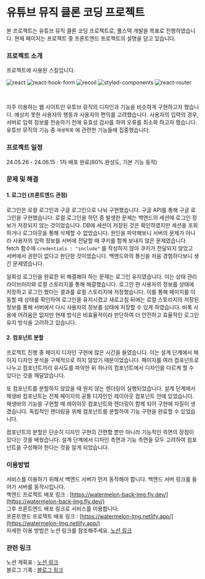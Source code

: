 # 유튜브 뮤직 클론 코딩 프로젝트

본 프로젝트는 유튜브 뮤직 클론 코딩 프로젝트로, 풀스택 개발을 목표로 진행하였습니다. 현재 페이지는 프로젝트 중 프론트엔드 프로젝트의 설명을 담고 있습니다.

### 프로젝트 소개

프로젝트에 사용된 스킬입니다.
<br/>

![react](https://img.shields.io/badge/React-61DAFB.svg?style=for-the-badge&logo=React&logoColor=black)
![react-hook-form](https://img.shields.io/badge/React%20Hook%20Form-EC5990.svg?style=for-the-badge&logo=React-Hook-Form&logoColor=white)
![recoil](https://img.shields.io/badge/Recoil-3578E5.svg?style=for-the-badge&logo=Recoil&logoColor=white)
![styled-components](https://img.shields.io/badge/styledcomponents-DB7093.svg?style=for-the-badge&logo=styled-components&logoColor=white)
![react-router](https://img.shields.io/badge/React%20Router-CA4245.svg?style=for-the-badge&logo=React-Router&logoColor=white)

<br/>

자주 이용하는 웹 사이트인 유튜브 뮤직의 디자인과 기능을 비슷하게 구현하고자 했습니다. 예상치 못한 사용자의 행동과 사용자의 편의를 고려했습니다. 사용자의 입력의 경우, 서버로 입력 정보를 전송하기 전에 유효성 검사를 하여 오류를 최소화 하고자 했습니다. 유튜브 뮤직의 기능 중 `재생목록` 에 관련한 기능들에 집중했습니다.
<br/>

### 프로젝트 일정

24.05.26 - 24.06.15 : 1차 배포 완료(80% 완성도, 기본 기능 동작)

### 문제 및 해결

#### 1. 로그인 (프론트엔드 관점)

로그인은 로컬 로그인과 구글 로그인으로 나눠 구현했습니다. 구글 API를 통해 구글 로그인을 구현했습니다. 로컬 로그인을 하던 중 발생한 문제는 백엔드의 세션에 로그인 정보가 저장되지 않는 것이었습니다. DB에 세션이 저장된 것은 확인하였지만 세션을 조회하거나 로그아웃을 통해 삭제할 수 없었습니다. 원인을 파악해보니 서버의 문제가 아니라 사용자의 입력 정보를 서버에 전달할 때 쿠키를 함께 보내지 않은 문제였습니다. fetch 함수에 `credentials : "include"` 를 작성하지 않아 쿠키가 전달되지 않았고 서버에서 권한이 없다고 판단한 것이었습니다. 백엔드와의 통신을 처음 경험하다보니 생긴 문제였습니다.

일회성 로그인을 완료한 뒤 해결해야 하는 문제는 로그인 유지였습니다. 이는 상태 관리 라이브러리와 로컬 스토리지를 통해 해결했습니다. 로그인 한 사용자의 정보를 상태에 저장하고 로그인 했다는 결과를 로컬 스토리지에 저장했습니다. 이를 통해 페이지를 이동할 때 상태를 확인하여 로그인을 유지시켰고 새로고침 뒤에는 로컬 스토리지의 저장된 정보를 통해 서버에서 다시 사용자의 정보를 상태에 저장할 수 있게 하였습니다. 비록 사용에 어려움은 없지만 현재 방식은 비효율적이라 판단하여 더 안전하고 효율적인 로그인 유지 방식을 고려하고 있습니다.

#### 2. 컴포넌트 분할

프로젝트 진행 중 페이지 디자인 구현에 많은 시간을 들였습니다. 이는 설계 단계에서 페이지 디자인 분석을 구체적으로 하지 않았기 때문이었습니다. 페이지를 여러 컴포넌트로 나누고 컴포넌트끼리 유사도를 파악한 뒤 하나의 컴포넌트에서 디자인을 다르게 할 수 있다는 것을 깨달았습니다.

또 컴포넌트를 분할하지 않았을 때 원치 않는 렌더링이 실행되었습니다. 설계 단계에서 재생바 컴포넌트는 전체 페이지의 공통 디자인인 레이아웃 컴포넌트 안에 있었습니다. 재생바의 기능을 구현할 때 레이아웃 컴포넌트와 렌더링이 함께 되어 구현에 차질이 생겼습니다. 독립적인 렌더링을 위해 컴포넌트를 분할하여 기능 구현을 완료할 수 있었습니다.

컴포넌트의 분할은 단순히 디자인 구현의 간편함 뿐만 아니라 기능적인 측면의 장점이 있다는 것을 배웠습니다. 설계 단계에서 디자인 측면과 기능 측면을 모두 고려하여 컴포넌트을 구성해야 한다는 것을 알게 되었습니다.
<br/>

### 이용방법

서비스를 이용하기 위해서 백엔드 서버가 먼저 동작해야 합니다. 백엔드 서버 링크를 들어가 서버를 동작시킵니다.
<br/>
백엔드 프로젝트 배포 링크 : [https://watermelon-back-lmg.fly.dev/](https://watermelon-back-lmg.fly.dev/)
<br/>
그후 프론트엔드 배포 링크로 서비스를 이용합니다.
<br/>
프론트엔드 프로젝트 배포 링크 : [https://watermelon-lmg.netlify.app/](https://watermelon-lmg.netlify.app/)
<br/>
자세한 이용 방법은 노션 링크를 참조해주세요. [노션 링크](https://lazy-mg.notion.site/1064dd2d09c64cfd8d4daf48ab126b69?pvs=4)

### 관련 링크

노션 계획표 : [노션 링크](https://lazy-mg.notion.site/7b1dcd5713e64d61b1537b70c0bc5e46?pvs=4)<br/>
블로그 기록 : [블로그 링크](https://velog.io/@cbfmark/series/%ED%86%A0%EC%9D%B4%ED%94%84%EB%A1%9C%EC%A0%9D%ED%8A%B8-%EC%9C%A0%ED%8A%9C%EB%B8%8C%EB%AE%A4%EC%A7%81)

